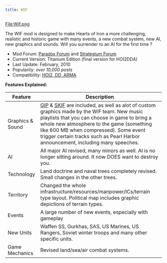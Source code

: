 ```yaml
---
title: WIF
---
```

 [File:Wif.png](/wiki/index.php?title=Special:Upload&wpDestFile=Wif.png "File:Wif.png")

The WIF mod is designed to make Hearts of Iron a more challenging, realistic and historic game with many events, a new combat system, new AI, new graphics and sounds. Will you surrender to an AI for the first time ?

*   Mod Forum: [Paradox Forum](https://forum.paradoxplaza.com/forum/index.php?forums/world-in-flames.445/) and [Strategium Forum](http://forum.jeux-strategie.com/index.php?showforum=264)
*   Current Version: Titanium Edition (final version for HOI2DDA)
*   Last Update: February, 2010
*   Popularity: _over 10,000 posts_
*   Compatibility: [HOI2, DD, ARMA](/wiki/Abbreviations#H "Abbreviations")

**Features Explained:**

| Feature | Description |
| --- | --- |
| Graphics & Sound | [GIP](/wiki/GIP "GIP") & [SKIF](/wiki/SKIF "SKIF") are included, as well as alot of custom graphics made by the WiF team. New music playlists that you can choose in game to bring a whole new atmosphere to the game (something like 600 MB when compressed). Some event trigger certain tracks such as Pearl Harbor announcement, including many speeches. |
| AI | All major AI revised, many minors as well. AI is no longer sitting around. It now DOES want to destroy you. |
| Technology | Land doctrine and naval trees completely revised. Small changes in the other trees. |
| Territory | Changed the whole infrastructure/resources/manpower/ICs/terrain type layout. Political map includes graphic depictions of terrain types. |
| Events | A large number of new events, especially with gameplay |
| New Units | Waffen SS, Gurkhas, SAS, US Marines, US Rangers, Soviet winter troops and many other specific units. |
| Game Mechanics | Revised land/sea/air combat systems. |